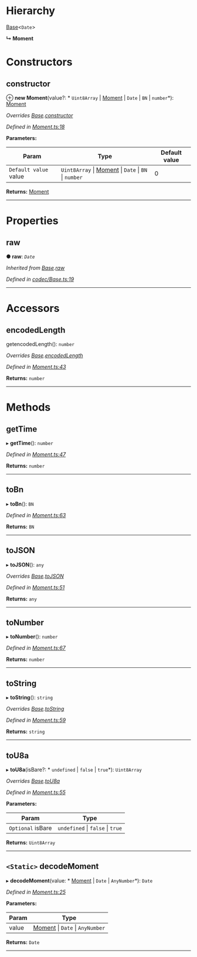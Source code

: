 

# Hierarchy

 [Base](_codec_base_.base.md)<`Date`>

**↳ Moment**

# Constructors

<a id="constructor"></a>

##  constructor

⊕ **new Moment**(value?: * `Uint8Array` &#124; [Moment](_moment_.moment.md) &#124; `Date` &#124; `BN` &#124; `number`*): [Moment](_moment_.moment.md)

*Overrides [Base](_codec_base_.base.md).[constructor](_codec_base_.base.md#constructor)*

*Defined in [Moment.ts:18](https://github.com/polkadot-js/api/blob/1b12c00/packages/types/src/Moment.ts#L18)*

**Parameters:**

| Param | Type | Default value |
| ------ | ------ | ------ |
| `Default value` value |  `Uint8Array` &#124; [Moment](_moment_.moment.md) &#124; `Date` &#124; `BN` &#124; `number`| 0 |

**Returns:** [Moment](_moment_.moment.md)

___

# Properties

<a id="raw"></a>

##  raw

**● raw**: *`Date`*

*Inherited from [Base](_codec_base_.base.md).[raw](_codec_base_.base.md#raw)*

*Defined in [codec/Base.ts:19](https://github.com/polkadot-js/api/blob/1b12c00/packages/types/src/codec/Base.ts#L19)*

___

# Accessors

<a id="encodedlength"></a>

##  encodedLength

getencodedLength(): `number`

*Overrides [Base](_codec_base_.base.md).[encodedLength](_codec_base_.base.md#encodedlength)*

*Defined in [Moment.ts:43](https://github.com/polkadot-js/api/blob/1b12c00/packages/types/src/Moment.ts#L43)*

**Returns:** `number`

___

# Methods

<a id="gettime"></a>

##  getTime

▸ **getTime**(): `number`

*Defined in [Moment.ts:47](https://github.com/polkadot-js/api/blob/1b12c00/packages/types/src/Moment.ts#L47)*

**Returns:** `number`

___
<a id="tobn"></a>

##  toBn

▸ **toBn**(): `BN`

*Defined in [Moment.ts:63](https://github.com/polkadot-js/api/blob/1b12c00/packages/types/src/Moment.ts#L63)*

**Returns:** `BN`

___
<a id="tojson"></a>

##  toJSON

▸ **toJSON**(): `any`

*Overrides [Base](_codec_base_.base.md).[toJSON](_codec_base_.base.md#tojson)*

*Defined in [Moment.ts:51](https://github.com/polkadot-js/api/blob/1b12c00/packages/types/src/Moment.ts#L51)*

**Returns:** `any`

___
<a id="tonumber"></a>

##  toNumber

▸ **toNumber**(): `number`

*Defined in [Moment.ts:67](https://github.com/polkadot-js/api/blob/1b12c00/packages/types/src/Moment.ts#L67)*

**Returns:** `number`

___
<a id="tostring"></a>

##  toString

▸ **toString**(): `string`

*Overrides [Base](_codec_base_.base.md).[toString](_codec_base_.base.md#tostring)*

*Defined in [Moment.ts:59](https://github.com/polkadot-js/api/blob/1b12c00/packages/types/src/Moment.ts#L59)*

**Returns:** `string`

___
<a id="tou8a"></a>

##  toU8a

▸ **toU8a**(isBare?: * `undefined` &#124; `false` &#124; `true`*): `Uint8Array`

*Overrides [Base](_codec_base_.base.md).[toU8a](_codec_base_.base.md#tou8a)*

*Defined in [Moment.ts:55](https://github.com/polkadot-js/api/blob/1b12c00/packages/types/src/Moment.ts#L55)*

**Parameters:**

| Param | Type |
| ------ | ------ |
| `Optional` isBare |  `undefined` &#124; `false` &#124; `true`|

**Returns:** `Uint8Array`

___
<a id="decodemoment"></a>

## `<Static>` decodeMoment

▸ **decodeMoment**(value: * [Moment](_moment_.moment.md) &#124; `Date` &#124; `AnyNumber`*): `Date`

*Defined in [Moment.ts:25](https://github.com/polkadot-js/api/blob/1b12c00/packages/types/src/Moment.ts#L25)*

**Parameters:**

| Param | Type |
| ------ | ------ |
| value |  [Moment](_moment_.moment.md) &#124; `Date` &#124; `AnyNumber`|

**Returns:** `Date`

___

